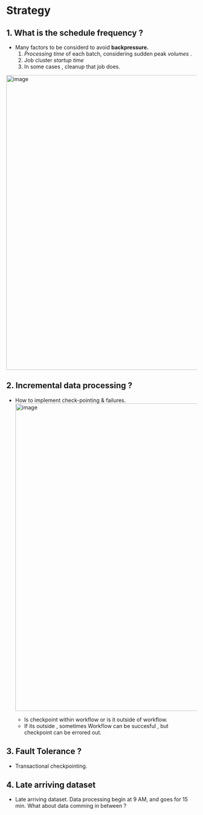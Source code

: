 # Strategy

## 1. What is the schedule frequency ?
-  Many factors to be considerd to avoid **backpressure.** 
    1. *Processing time* of each batch, considering sudden peak *volumes* .
    2. Job cluster *startup time*
    3. In some cases , cleanup that job does.
  <img width="780" alt="image" src="https://github.com/avin-xt/spark-structured-streaming/assets/40514147/e14416a7-8e48-4a6b-9ed5-44b72d863e39">

## 2. Incremental data processing ?
 - How to implement check-pointing & failures.
      <img width="814" alt="image" src="https://github.com/avin-xt/spark-structured-streaming/assets/40514147/de4e534b-feef-4503-845c-93eb16789cfb">

    * Is checkpoint within workflow or is it outside of workflow.
    * If its outside , sometimes Workflow can be succesful , but checkpoint can be errored out.

## 3. Fault Tolerance ?
 -  Transactional checkpointing.

## 4. Late arriving dataset
- Late arriving dataset. Data processing begin at 9 AM, and goes for 15 min. What about data comming in between ?
